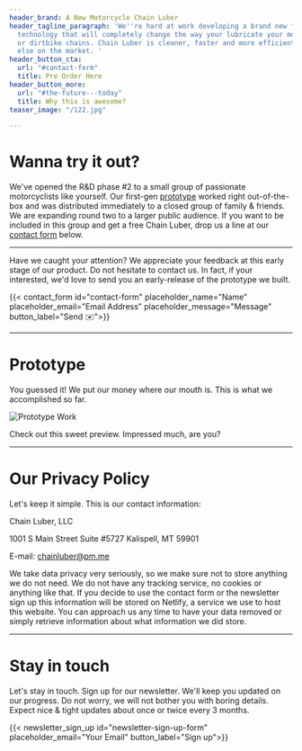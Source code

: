 ```yaml
---
header_brand: A New Motorcycle Chain Luber
header_tagline_paragraph: 'We''re hard at work developing a brand new fluid application
  technology that will completely change the way your lubricate your motorcycle, quad
  or dirtbike chains. Chain Luber is cleaner, faster and more efficient than anything
  else on the market. '
header_button_cta:
  url: "#contact-form"
  title: Pre Order Here
header_button_more:
  url: "#the-future---today"
  title: Why this is awesome?
teaser_image: "/122.jpg"

---
```

# Wanna try it out?

We've opened the R&D phase #2 to a small group of passionate motorcyclists like yourself. Our first-gen [prototype](#prototype) worked right out-of-the-box and was distributed immediately to a closed group of family & friends. We are expanding round two to a larger public audience. If you want to be included in this group and get a free Chain Luber, drop us a line at our [contact form](#contact-form "Pre Order") below.

***

Have we caught your attention? We appreciate your feedback at this early stage of our product. Do not hesitate to contact us. In fact, if your interested, we'd love to send you an early-release of the prototype we built.

{{< contact_form id="contact-form" placeholder_name="Name" placeholder_email="Email Address" placeholder_message="Message" button_label="Send ✉️">}}

***

# Prototype

You guessed it! We put our money where our mouth is. This is what we accomplished so far.

![Prototype Work](images/prototype.jpg) <!-- https://www.pexels.com/search/product%20testing/ -->

Check out this sweet preview. Impressed much, are you?

***

# Our Privacy Policy

Let's keep it simple. This is our contact information:

Chain Luber, LLC 

1001 S Main Street Suite #5727 Kalispell, MT 59901

E-mail: chainluber@pm.me

We take data privacy very seriously, so we make sure not to store anything we do not need. We do not have any tracking service, no cookies or anything like that. If you decide to use the contact form or the newsletter sign up this information will be stored on Netlify, a service we use to host this website. You can approach us any time to have your data removed or simply retrieve information about what information we did store.

***

# Stay in touch

Let's stay in touch. Sign up for our newsletter. We'll keep you updated on our progress. Do not worry, we will not bother you with boring details. Expect nice & tight updates about once or twice every 3 months.

{{< newsletter_sign_up id="newsletter-sign-up-form" placeholder_email="Your Email" button_label="Sign up">}}
